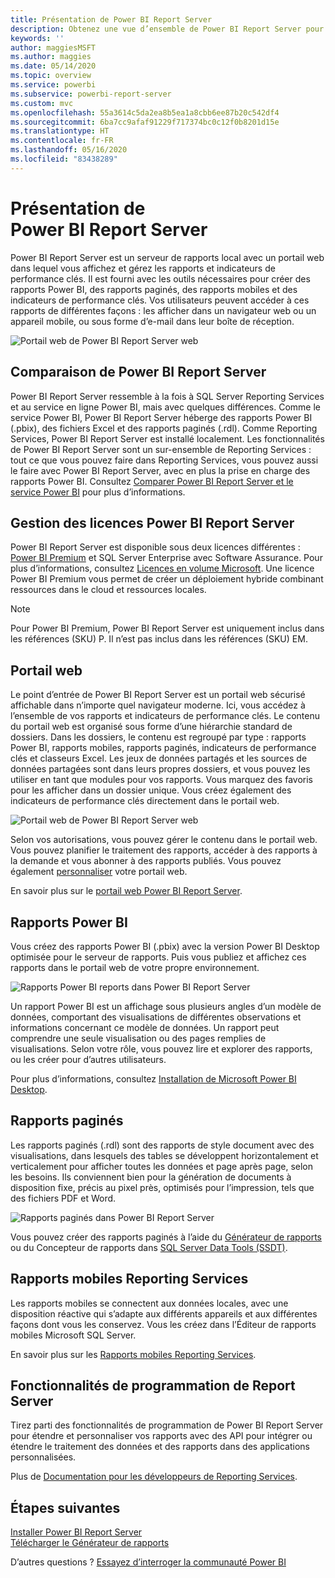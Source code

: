 ```yaml
---
title: Présentation de Power BI Report Server
description: Obtenez une vue d’ensemble de Power BI Report Server pour comprendre la manière dont il s’intègre avec SQL Server Reporting Services (SSRS) et les autres composants de Power BI.
keywords: ''
author: maggiesMSFT
ms.author: maggies
ms.date: 05/14/2020
ms.topic: overview
ms.service: powerbi
ms.subservice: powerbi-report-server
ms.custom: mvc
ms.openlocfilehash: 55a3614c5da2ea8b5ea1a8cbb6ee87b20c542df4
ms.sourcegitcommit: 6ba7cc9afaf91229f717374bc0c12f0b8201d15e
ms.translationtype: HT
ms.contentlocale: fr-FR
ms.lasthandoff: 05/16/2020
ms.locfileid: "83438289"
---
```

# <a name="what-is-power-bi-report-server"></a>Présentation de Power BI Report Server

Power BI Report Server est un serveur de rapports local avec un portail web dans lequel vous affichez et gérez les rapports et indicateurs de performance clés. Il est fourni avec les outils nécessaires pour créer des rapports Power BI, des rapports paginés, des rapports mobiles et des indicateurs de performance clés. Vos utilisateurs peuvent accéder à ces rapports de différentes façons : les afficher dans un navigateur web ou un appareil mobile, ou sous forme d’e-mail dans leur boîte de réception.

![Portail web de Power BI Report Server web](media/get-started/power-bi-report-server-overview.png)

## <a name="comparing-power-bi-report-server"></a>Comparaison de Power BI Report Server 
Power BI Report Server ressemble à la fois à SQL Server Reporting Services et au service en ligne Power BI, mais avec quelques différences. Comme le service Power BI, Power BI Report Server héberge des rapports Power BI (.pbix), des fichiers Excel et des rapports paginés (.rdl). Comme Reporting Services, Power BI Report Server est installé localement. Les fonctionnalités de Power BI Report Server sont un sur-ensemble de Reporting Services : tout ce que vous pouvez faire dans Reporting Services, vous pouvez aussi le faire avec Power BI Report Server, avec en plus la prise en charge des rapports Power BI. Consultez [Comparer Power BI Report Server et le service Power BI](compare-report-server-service.md) pour plus d’informations.

## <a name="licensing-power-bi-report-server"></a>Gestion des licences Power BI Report Server
Power BI Report Server est disponible sous deux licences différentes : [Power BI Premium](../admin/service-premium-what-is.md) et SQL Server Enterprise avec Software Assurance. Pour plus d’informations, consultez [Licences en volume Microsoft](https://www.microsoftvolumelicensing.com/DocumentSearch.aspx?Mode=3&DocumentTypeId=1&ShowArchived=True). Une licence Power BI Premium vous permet de créer un déploiement hybride combinant ressources dans le cloud et ressources locales.  

> [!NOTE]
> Pour Power BI Premium, Power BI Report Server est uniquement inclus dans les références (SKU) P. Il n’est pas inclus dans les références (SKU) EM.

## <a name="web-portal"></a>Portail web
Le point d’entrée de Power BI Report Server est un portail web sécurisé affichable dans n’importe quel navigateur moderne. Ici, vous accédez à l’ensemble de vos rapports et indicateurs de performance clés. Le contenu du portail web est organisé sous forme d’une hiérarchie standard de dossiers. Dans les dossiers, le contenu est regroupé par type : rapports Power BI, rapports mobiles, rapports paginés, indicateurs de performance clés et classeurs Excel. Les jeux de données partagés et les sources de données partagées sont dans leurs propres dossiers, et vous pouvez les utiliser en tant que modules pour vos rapports. Vous marquez des favoris pour les afficher dans un dossier unique. Vous créez également des indicateurs de performance clés directement dans le portail web. 

![Portail web de Power BI Report Server web](media/get-started/web-portal.png)

Selon vos autorisations, vous pouvez gérer le contenu dans le portail web. Vous pouvez planifier le traitement des rapports, accéder à des rapports à la demande et vous abonner à des rapports publiés. Vous pouvez également [personnaliser](https://docs.microsoft.com/sql/reporting-services/branding-the-web-portal) votre portail web. 

En savoir plus sur le [portail web Power BI Report Server](https://docs.microsoft.com/sql/reporting-services/web-portal-ssrs-native-mode).

## <a name="power-bi-reports"></a>Rapports Power BI
Vous créez des rapports Power BI (.pbix) avec la version Power BI Desktop optimisée pour le serveur de rapports. Puis vous publiez et affichez ces rapports dans le portail web de votre propre environnement.

![Rapports Power BI reports dans Power BI Report Server](media/get-started/powerbi-reports.png)

Un rapport Power BI est un affichage sous plusieurs angles d’un modèle de données, comportant des visualisations de différentes observations et informations concernant ce modèle de données.  Un rapport peut comprendre une seule visualisation ou des pages remplies de visualisations. Selon votre rôle, vous pouvez lire et explorer des rapports, ou les créer pour d’autres utilisateurs.

Pour plus d’informations, consultez [Installation de Microsoft Power BI Desktop](install-powerbi-desktop.md).

## <a name="paginated-reports"></a>Rapports paginés
Les rapports paginés (.rdl) sont des rapports de style document avec des visualisations, dans lesquels des tables se développent horizontalement et verticalement pour afficher toutes les données et page après page, selon les besoins. Ils conviennent bien pour la génération de documents à disposition fixe, précis au pixel près, optimisés pour l’impression, tels que des fichiers PDF et Word. 

![Rapports paginés dans Power BI Report Server](media/get-started/paginated-reports.png)

Vous pouvez créer des rapports paginés à l’aide du [Générateur de rapports](https://docs.microsoft.com/sql/reporting-services/report-builder/report-builder-in-sql-server-2016) ou du Concepteur de rapports dans [SQL Server Data Tools (SSDT)](https://docs.microsoft.com/sql/reporting-services/tools/reporting-services-in-sql-server-data-tools-ssdt).

## <a name="reporting-services-mobile-reports"></a>Rapports mobiles Reporting Services
Les rapports mobiles se connectent aux données locales, avec une disposition réactive qui s’adapte aux différents appareils et aux différentes façons dont vous les conservez. Vous les créez dans l’Éditeur de rapports mobiles Microsoft SQL Server.

En savoir plus sur les [Rapports mobiles Reporting Services](https://docs.microsoft.com/sql/reporting-services/mobile-reports/create-mobile-reports-with-sql-server-mobile-report-publisher). 

## <a name="report-server-programming-features"></a>Fonctionnalités de programmation de Report Server
Tirez parti des fonctionnalités de programmation de Power BI Report Server pour étendre et personnaliser vos rapports avec des API pour intégrer ou étendre le traitement des données et des rapports dans des applications personnalisées.

Plus de [Documentation pour les développeurs de Reporting Services](https://docs.microsoft.com/sql/reporting-services/reporting-services-developer-documentation).

## <a name="next-steps"></a>Étapes suivantes
[Installer Power BI Report Server](install-report-server.md)  
[Télécharger le Générateur de rapports](https://www.microsoft.com/download/details.aspx?id=53613)  

D’autres questions ? [Essayez d’interroger la communauté Power BI](https://community.powerbi.com/)

